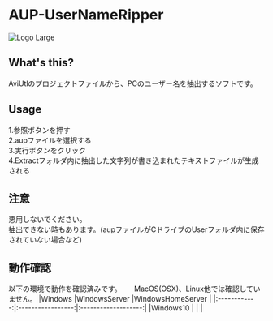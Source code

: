 # AUP-UserNameRipper
![Logo Large](https://github.com/wakanameko/AUP-UserNameRipper/assets/63937252/01f0e1f7-e301-45fb-a4b1-d8b2a056fd18)
## What's this?
AviUtlのプロジェクトファイルから、PCのユーザー名を抽出するソフトです。

## Usage
1.参照ボタンを押す  
2.aupファイルを選択する  
3.実行ボタンをクリック  
4.Extractフォルダ内に抽出した文字列が書き込まれたテキストファイルが生成される

## 注意
悪用しないでください。  
抽出できない時もあります。(aupファイルがCドライブのUserフォルダ内に保存されていない場合など)

## 動作確認
以下の環境で動作を確認済みです。　　
MacOS(OSX)、Linux他では確認していません。
|Windows       |WindowsServer      |WindowsHomeServer    |
|:------------:|:-----------------:|:-------------------:|
|Windows10     |                   |                     |
